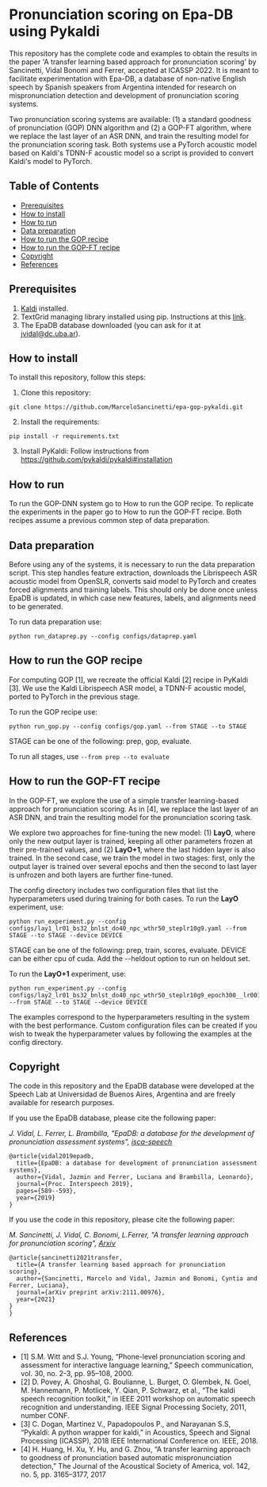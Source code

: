# Pronunciation scoring on Epa-DB using Pykaldi

This repository has the complete code and examples to obtain the results in the paper 'A transfer learning based approach for pronunciation scoring' by Sancinetti, Vidal Bonomi and Ferrer, accepted at ICASSP 2022. It is meant to facilitate experimentation with Epa-DB, a database of non-native English speech by Spanish speakers from Argentina intended for research on mispronunciation detection and development of pronunciation scoring systems. 

Two pronunciation scoring systems are available: (1) a standard goodness of pronunciation (GOP) DNN algorithm and (2) a GOP-FT algorithm, where we replace the last layer of an ASR DNN, and train the resulting model for the pronunciation scoring task. Both systems use a PyTorch acoustic model based on Kaldi's TDNN-F acoustic model so a script is provided to convert Kaldi's model to PyTorch.


## Table of Contents
* [Prerequisites](#prerequisites)
* [How to install](#how-to-install)
* [How to run](#how-to-run)
* [Data preparation](#data-preparation)
* [How to run the GOP recipe](#how-to-run-the-GOP-recipe)
* [How to run the GOP-FT recipe](#how-to-run-the-GOP-FT-recipe)
* [Copyright](#copyright)
* [References](#references)

## Prerequisites
1. [Kaldi](http://kaldi-asr.org/) installed.
2. TextGrid managing library installed using pip. Instructions at this [link](https://pypi.org/project/praat-textgrids/).
3. The EpaDB database downloaded (you can ask for it at jvidal@dc.uba.ar). 

## How to install
To install this repository, follow this steps:

1. Clone this repository:
```
git clone https://github.com/MarceloSancinetti/epa-gop-pykaldi.git
```
2. Install the requirements:
```
pip install -r requirements.txt
```
3. Install PyKaldi:
Follow instructions from https://github.com/pykaldi/pykaldi#installation

## How to run
To run the GOP-DNN system go to How to run the GOP recipe. 
To replicate the experiments in the paper go to How to run the GOP-FT recipe. 
Both recipes assume a previous common step of data preparation. 

## Data preparation
Before using any of the systems, it is necessary to run the data preparation script. This step handles feature extraction, downloads the Librispeech ASR acoustic model from OpenSLR, converts said model to PyTorch and creates forced alignments and training labels. This should only be done once unless EpaDB is updated, in which case new features, labels, and alignments need to be generated.

To run data preparation use:
```
python run_dataprep.py --config configs/dataprep.yaml
```

## How to run the GOP recipe
For computing GOP [1], we recreate the official Kaldi [2] recipe in PyKaldi [3]. We use the Kaldi Librispeech ASR model, a TDNN-F acoustic model, ported to PyTorch in the previous stage. 

To run the GOP recipe use:
```
python run_gop.py --config configs/gop.yaml --from STAGE --to STAGE
```
STAGE can be one of the following: prep, gop, evaluate.

To run all stages, use ``` --from prep --to evaluate ```

## How to run the GOP-FT recipe
In the GOP-FT, we explore the use of a simple transfer learning-based approach for pronunciation scoring. As in [4], we replace the last layer of an ASR DNN, and train the resulting model for the pronunciation scoring task.

We explore two approaches for fine-tuning the new model: (1) **LayO**, where only the new output layer is trained, keeping all other parameters frozen at their pre-trained values, and (2) **LayO+1**, where the last hidden layer is also trained. In the second case, we train the model in two stages: first, only the output layer is trained over several epochs and then the second to last layer is unfrozen and both layers are further fine-tuned.

The config directory includes two configuration files that list the hyperparameters used during training for both cases. 
To run the **LayO** experiment, use: 
```
python run_experiment.py --config configs/lay1_lr01_bs32_bnlst_do40_npc_wthr50_steplr10g9.yaml --from STAGE --to STAGE --device DEVICE
```
STAGE can be one of the following: prep, train, scores, evaluate.
DEVICE can be either cpu of cuda.
Add the --heldout option to run on heldout set.

To run the **LayO+1** experiment, use:
```
python run_experiment.py --config configs/lay2_lr01_bs32_bnlst_do40_npc_wthr50_steplr10g9_epoch300__lr001_steplr10g9.yaml  --from STAGE --to STAGE --device DEVICE
```
The examples correspond to the hyperparameters resulting in the system with the best performance. Custom configuration files can be created if you wish to tweak the hyperparameter values by following the examples at the config directory. 


## Copyright
The code in this repository and the EpaDB database were developed at the Speech Lab at Universidad de Buenos Aires, Argentina and are freely available for research purposes. 

If you use the EpaDB database, please cite the following paper:

*J. Vidal, L. Ferrer, L. Brambilla, "EpaDB: a database for the development of pronunciation assessment systems", [isca-speech](https://www.isca-speech.org/archive/Interspeech_2019/abstracts/1839.html)*

```
@article{vidal2019epadb,
  title={EpaDB: a database for development of pronunciation assessment systems},
  author={Vidal, Jazmin and Ferrer, Luciana and Brambilla, Leonardo},
  journal={Proc. Interspeech 2019},
  pages={589--593},
  year={2019}
}
```

If you use the code in this repository, please cite the following paper:

*M. Sancinetti, J. Vidal, C. Bonomi, L.Ferrer, "A transfer learning approach for pronunciation scoring", [Arxiv](https://arxiv.org/pdf/2111.00976.pdf)*

```
@article{sancinetti2021transfer,
  title={A transfer learning based approach for pronunciation scoring},
  author={Sancinetti, Marcelo and Vidal, Jazmin and Bonomi, Cyntia and Ferrer, Luciana},
  journal={arXiv preprint arXiv:2111.00976},
  year={2021}
}
}
```

## References
* [1] S.M. Witt and S.J. Young, “Phone-level pronunciation scoring and assessment for interactive language learning,” Speech
communication, vol. 30, no. 2-3, pp. 95–108, 2000.
* [2] D. Povey, A. Ghoshal, G. Boulianne, L. Burget, O. Glembek, N. Goel, M. Hannemann, P. Motlicek, Y. Qian, P. Schwarz, et al., “The kaldi speech     recognition toolkit,” in IEEE 2011 workshop on automatic speech recognition and understanding. IEEE Signal Processing Society, 2011, number CONF.
* [3] C. Dogan, Martinez V., Papadopoulos P., and Narayanan S.S, “Pykaldi: A python wrapper for kaldi,” in Acoustics, Speech and Signal Processing (ICASSP), 2018 IEEE International
Conference on. IEEE, 2018.
* [4] H. Huang, H. Xu, Y. Hu, and G. Zhou, “A transfer learning approach to goodness of pronunciation based automatic mispronunciation detection,” The Journal of the Acoustical Society of
America, vol. 142, no. 5, pp. 3165–3177, 2017






